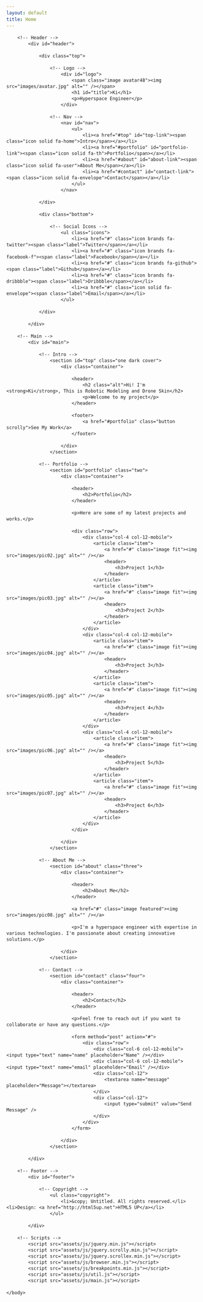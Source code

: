 ```yaml
---
layout: default
title: Home
---
```


<!--
	Prologue by HTML5 UP
	html5up.net | @ajlkn
	Free for personal and commercial use under the CCA 3.0 license (html5up.net/license)
-->
<html>
	<head>
		<title>Prologue by HTML5 UP</title>
		<meta charset="utf-8" />
		<meta name="viewport" content="width=device-width, initial-scale=1, user-scalable=no" />
		<link rel="stylesheet" href="assets/css/main.css" />
	</head>
	<body class="is-preload">

    	<!-- Header -->
    		<div id="header">

    			<div class="top">

    				<!-- Logo -->
    					<div id="logo">
    						<span class="image avatar48"><img src="images/avatar.jpg" alt="" /></span>
    						<h1 id="title">Ki</h1>
    						<p>Hyperspace Engineer</p>
    					</div>

    				<!-- Nav -->
    					<nav id="nav">
    						<ul>
    							<li><a href="#top" id="top-link"><span class="icon solid fa-home">Intro</span></a></li>
    							<li><a href="#portfolio" id="portfolio-link"><span class="icon solid fa-th">Portfolio</span></a></li>
    							<li><a href="#about" id="about-link"><span class="icon solid fa-user">About Me</span></a></li>
    							<li><a href="#contact" id="contact-link"><span class="icon solid fa-envelope">Contact</span></a></li>
    						</ul>
    					</nav>

    			</div>

    			<div class="bottom">

    				<!-- Social Icons -->
    					<ul class="icons">
    						<li><a href="#" class="icon brands fa-twitter"><span class="label">Twitter</span></a></li>
    						<li><a href="#" class="icon brands fa-facebook-f"><span class="label">Facebook</span></a></li>
    						<li><a href="#" class="icon brands fa-github"><span class="label">Github</span></a></li>
    						<li><a href="#" class="icon brands fa-dribbble"><span class="label">Dribbble</span></a></li>
    						<li><a href="#" class="icon solid fa-envelope"><span class="label">Email</span></a></li>
    					</ul>

    			</div>

    		</div>

    	<!-- Main -->
    		<div id="main">

    			<!-- Intro -->
    				<section id="top" class="one dark cover">
    					<div class="container">

    						<header>
    							<h2 class="alt">Hi! I'm <strong>Ki</strong>, This is Robotic Modeling and Drone Skin</h2>
    							<p>Welcome to my project</p>
    						</header>

    						<footer>
    							<a href="#portfolio" class="button scrolly">See My Work</a>
    						</footer>

    					</div>
    				</section>

    			<!-- Portfolio -->
    				<section id="portfolio" class="two">
    					<div class="container">

    						<header>
    							<h2>Portfolio</h2>
    						</header>

    						<p>Here are some of my latest projects and works.</p>

    						<div class="row">
    							<div class="col-4 col-12-mobile">
    								<article class="item">
    									<a href="#" class="image fit"><img src="images/pic02.jpg" alt="" /></a>
    									<header>
    										<h3>Project 1</h3>
    									</header>
    								</article>
    								<article class="item">
    									<a href="#" class="image fit"><img src="images/pic03.jpg" alt="" /></a>
    									<header>
    										<h3>Project 2</h3>
    									</header>
    								</article>
    							</div>
    							<div class="col-4 col-12-mobile">
    								<article class="item">
    									<a href="#" class="image fit"><img src="images/pic04.jpg" alt="" /></a>
    									<header>
    										<h3>Project 3</h3>
    									</header>
    								</article>
    								<article class="item">
    									<a href="#" class="image fit"><img src="images/pic05.jpg" alt="" /></a>
    									<header>
    										<h3>Project 4</h3>
    									</header>
    								</article>
    							</div>
    							<div class="col-4 col-12-mobile">
    								<article class="item">
    									<a href="#" class="image fit"><img src="images/pic06.jpg" alt="" /></a>
    									<header>
    										<h3>Project 5</h3>
    									</header>
    								</article>
    								<article class="item">
    									<a href="#" class="image fit"><img src="images/pic07.jpg" alt="" /></a>
    									<header>
    										<h3>Project 6</h3>
    									</header>
    								</article>
    							</div>
    						</div>

    					</div>
    				</section>

    			<!-- About Me -->
    				<section id="about" class="three">
    					<div class="container">

    						<header>
    							<h2>About Me</h2>
    						</header>

    						<a href="#" class="image featured"><img src="images/pic08.jpg" alt="" /></a>

    						<p>I'm a hyperspace engineer with expertise in various technologies. I'm passionate about creating innovative solutions.</p>

    					</div>
    				</section>

    			<!-- Contact -->
    				<section id="contact" class="four">
    					<div class="container">

    						<header>
    							<h2>Contact</h2>
    						</header>

    						<p>Feel free to reach out if you want to collaborate or have any questions.</p>

    						<form method="post" action="#">
    							<div class="row">
    								<div class="col-6 col-12-mobile"><input type="text" name="name" placeholder="Name" /></div>
    								<div class="col-6 col-12-mobile"><input type="text" name="email" placeholder="Email" /></div>
    								<div class="col-12">
    									<textarea name="message" placeholder="Message"></textarea>
    								</div>
    								<div class="col-12">
    									<input type="submit" value="Send Message" />
    								</div>
    							</div>
    						</form>

    					</div>
    				</section>

    		</div>

    	<!-- Footer -->
    		<div id="footer">

    			<!-- Copyright -->
    				<ul class="copyright">
    					<li>&copy; Untitled. All rights reserved.</li><li>Design: <a href="http://html5up.net">HTML5 UP</a></li>
    				</ul>

    		</div>

    	<!-- Scripts -->
    		<script src="assets/js/jquery.min.js"></script>
    		<script src="assets/js/jquery.scrolly.min.js"></script>
    		<script src="assets/js/jquery.scrollex.min.js"></script>
    		<script src="assets/js/browser.min.js"></script>
    		<script src="assets/js/breakpoints.min.js"></script>
    		<script src="assets/js/util.js"></script>
    		<script src="assets/js/main.js"></script>

    </body>